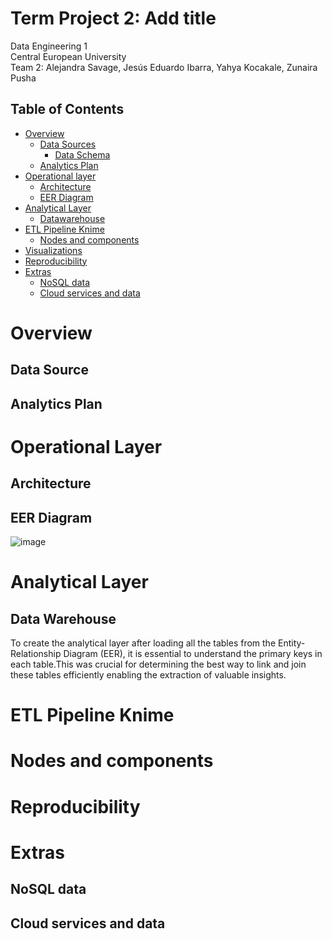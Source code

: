# Term Project 2: Add title
Data Engineering 1  
Central European University  
Team 2: Alejandra Savage, Jesús Eduardo Ibarra, Yahya Kocakale, Zunaira Pusha

## Table of Contents
- [Overview](#overview)
  - [Data Sources](#data-source)
    - [Data Schema](#data-schema)
  - [Analytics Plan](#analytics-plan)
- [Operational layer](#operational-layer)
  - [Architecture](#architecture)
  - [EER Diagram](#eer-diagram)
- [Analytical Layer](#analytical-layer)
  - [Datawarehouse](#datawarehouse)
- [ETL Pipeline Knime](#etl-pipeline)
  - [Nodes and components](#events-and-stored-procedures)
- [Visualizations](#datamarts)
- [Reproducibility](#reproducibility)
- [Extras](#extras)
  - [NoSQL data](#triggers-2)
  - [Cloud services and data](#testing)

# Overview
## Data Source 


## Analytics Plan


# Operational Layer
## Architecture


  ## EER Diagram        

<p align="justify">

![image](https://github.com/Alejandra-savagebriz/TermProject2/assets/88064979/89bac56c-bfca-42e3-be6c-b95dd2d8ab73)



               
# Analytical Layer
## Data Warehouse
To create the analytical layer after loading all the tables from the Entity-Relationship Diagram (EER), it is essential to understand the primary keys in each table.This was crucial for determining the best way to link and join these tables efficiently enabling the extraction of valuable insights.


# ETL Pipeline Knime



# Nodes and components


# Reproducibility

# Extras
## NoSQL data

## Cloud services and data
